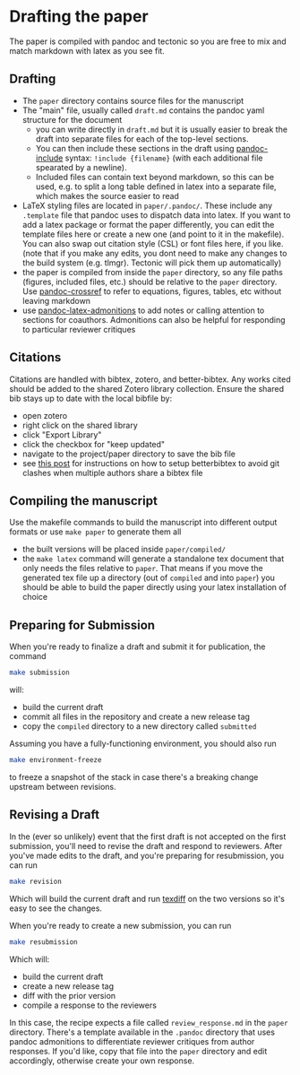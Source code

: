 # Drafting the paper

The paper is compiled with pandoc and tectonic so you are free to mix and match markdown with latex as you see fit.

## Drafting

- The `paper` directory contains source files for the manuscript
- The "main" file, usually called `draft.md` contains the pandoc yaml structure for the document
  - you can write directly in `draft.md` but it is usually easier to break the draft into separate files for each of the top-level sections. 
  - You can then include these sections in the draft using [pandoc-include](https://github.com/DCsunset/pandoc-include) syntax: `!include {filename}`  (with each additional file spearated by a newline). 
  - Included files can contain text beyond markdown, so this can be used, e.g. to split a long table defined in latex into a separate file, which makes the source easier to read
- LaTeX styling files are located in `paper/.pandoc/`. These include any `.template` file that pandoc uses to dispatch data into latex. If you want to add a latex package or format the paper differently, you can edit the template files here or create a new one (and point to it in the makefile). You can also swap out citation style (CSL) or font files here, if you like. (note that if you make any edits, you dont need to make any changes to the build system (e.g. tlmgr). Tectonic will pick them up automatically)
- the paper is compiled from inside the `paper` directory, so any file paths (figures, included files, etc.) should be relative to the `paper` directory. Use [pandoc-crossref](https://lierdakil.github.io/pandoc-crossref/) to refer to equations, figures, tables, etc without leaving markdown
-  use [pandoc-latex-admonitions](https://github.com/chdemko/pandoc-latex-admonition) to add notes or calling attention to sections for coauthors. Admonitions can also be helpful for responding to particular reviewer critiques


## Citations

Citations are handled with bibtex, zotero, and better-bibtex. Any works cited should be added to the shared Zotero library collection. Ensure the shared bib stays up to date with the local bibfile by:
- open zotero
- right click on the shared library
- click "Export Library"
- click the checkbox for "keep updated"
- navigate to the project/paper directory to save the bib file
- see [this post](https://github.com/sjsrey/til/blob/main/zotero/export_fields.md) for instructions on how to setup betterbibtex to avoid git clashes when multiple authors share a bibtex file

## Compiling the manuscript

Use the makefile commands to build the manuscript into different output formats or use `make paper` to generate them all
- the built versions will be placed inside `paper/compiled/`
- the `make latex` command will generate a standalone tex document that only needs the files relative to `paper`. That means if you move the generated tex file up a directory (out of `compiled` and into `paper`) you should be able to build the paper directly using your latex installation of choice


## Preparing for Submission

When you're ready to finalize a draft and submit it for publication, the command 

``` bash
make submission
```
will:

* build the current draft
* commit all files in the repository and create a new release tag
* copy the `compiled` directory to a new directory called `submitted`

Assuming you have a fully-functioning environment, you should also run 

```bash
make environment-freeze
```

to freeze a snapshot of the stack in case there's a breaking change upstream between revisions.

## Revising a Draft

In the (ever so unlikely) event that the first draft is not accepted on the first submission, you'll
need to revise the draft and respond to reviewers. After you've made edits to the draft, and you're
preparing for resubmission, you can run

``` bash
make revision
```

Which will build the current draft and run [texdiff](https://ctan.org/pkg/texdiff?lang=en) on the
two versions so it's easy to see the changes. 

When you're ready to create a new submission, you can run 

``` bash
make resubmission
```

Which will:

- build the current draft
- create a new release tag
- diff with the prior version
- compile a response to the reviewers

In this case, the recipe expects a file called `review_response.md` in the `paper` directory. There's a template available in the `.pandoc` directory that uses pandoc admonitions to  differentiate reviewer critiques from author responses. If you'd like, copy that file into the `paper` directory and edit accordingly, otherwise create your own response.
